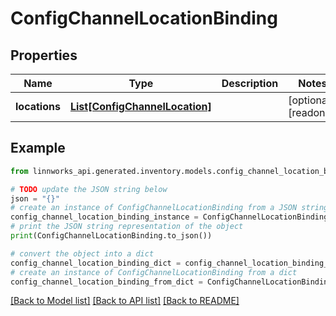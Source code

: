 # ConfigChannelLocationBinding


## Properties

Name | Type | Description | Notes
------------ | ------------- | ------------- | -------------
**locations** | [**List[ConfigChannelLocation]**](ConfigChannelLocation.md) |  | [optional] [readonly] 

## Example

```python
from linnworks_api.generated.inventory.models.config_channel_location_binding import ConfigChannelLocationBinding

# TODO update the JSON string below
json = "{}"
# create an instance of ConfigChannelLocationBinding from a JSON string
config_channel_location_binding_instance = ConfigChannelLocationBinding.from_json(json)
# print the JSON string representation of the object
print(ConfigChannelLocationBinding.to_json())

# convert the object into a dict
config_channel_location_binding_dict = config_channel_location_binding_instance.to_dict()
# create an instance of ConfigChannelLocationBinding from a dict
config_channel_location_binding_from_dict = ConfigChannelLocationBinding.from_dict(config_channel_location_binding_dict)
```
[[Back to Model list]](../README.md#documentation-for-models) [[Back to API list]](../README.md#documentation-for-api-endpoints) [[Back to README]](../README.md)


